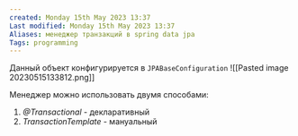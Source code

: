 ```yaml
---
created: Monday 15th May 2023 13:37
Last modified: Monday 15th May 2023 13:37
Aliases: менеджер транзакций в spring data jpa
Tags: programming
---
```

Данный объект конфигурируется в `JPABaseConfiguration` 
![[Pasted image 20230515133812.png]]

Менеджер можно использовать двумя способами:
1. *@Transactional* - декларативный
2. *TransactionTemplate* - мануальный


